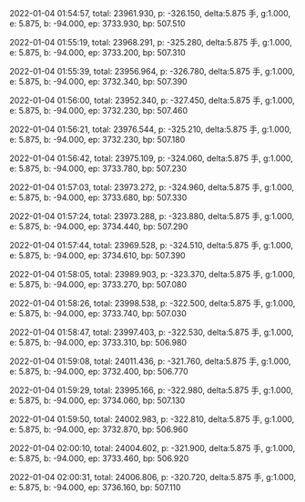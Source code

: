 2022-01-04 01:54:57, total: 23961.930, p: -326.150, delta:5.875 手, g:1.000, e: 5.875, b: -94.000, ep: 3733.930, bp: 507.510

2022-01-04 01:55:19, total: 23968.291, p: -325.280, delta:5.875 手, g:1.000, e: 5.875, b: -94.000, ep: 3733.200, bp: 507.310

2022-01-04 01:55:39, total: 23956.964, p: -326.780, delta:5.875 手, g:1.000, e: 5.875, b: -94.000, ep: 3732.340, bp: 507.390

2022-01-04 01:56:00, total: 23952.340, p: -327.450, delta:5.875 手, g:1.000, e: 5.875, b: -94.000, ep: 3732.230, bp: 507.460

2022-01-04 01:56:21, total: 23976.544, p: -325.210, delta:5.875 手, g:1.000, e: 5.875, b: -94.000, ep: 3732.230, bp: 507.180

2022-01-04 01:56:42, total: 23975.109, p: -324.060, delta:5.875 手, g:1.000, e: 5.875, b: -94.000, ep: 3733.780, bp: 507.230

2022-01-04 01:57:03, total: 23973.272, p: -324.960, delta:5.875 手, g:1.000, e: 5.875, b: -94.000, ep: 3733.680, bp: 507.330

2022-01-04 01:57:24, total: 23973.288, p: -323.880, delta:5.875 手, g:1.000, e: 5.875, b: -94.000, ep: 3734.440, bp: 507.290

2022-01-04 01:57:44, total: 23969.528, p: -324.510, delta:5.875 手, g:1.000, e: 5.875, b: -94.000, ep: 3734.610, bp: 507.390

2022-01-04 01:58:05, total: 23989.903, p: -323.370, delta:5.875 手, g:1.000, e: 5.875, b: -94.000, ep: 3733.270, bp: 507.080

2022-01-04 01:58:26, total: 23998.538, p: -322.500, delta:5.875 手, g:1.000, e: 5.875, b: -94.000, ep: 3733.740, bp: 507.030

2022-01-04 01:58:47, total: 23997.403, p: -322.530, delta:5.875 手, g:1.000, e: 5.875, b: -94.000, ep: 3733.310, bp: 506.980

2022-01-04 01:59:08, total: 24011.436, p: -321.760, delta:5.875 手, g:1.000, e: 5.875, b: -94.000, ep: 3732.400, bp: 506.770

2022-01-04 01:59:29, total: 23995.166, p: -322.980, delta:5.875 手, g:1.000, e: 5.875, b: -94.000, ep: 3734.060, bp: 507.130

2022-01-04 01:59:50, total: 24002.983, p: -322.810, delta:5.875 手, g:1.000, e: 5.875, b: -94.000, ep: 3732.870, bp: 506.960

2022-01-04 02:00:10, total: 24004.602, p: -321.900, delta:5.875 手, g:1.000, e: 5.875, b: -94.000, ep: 3733.460, bp: 506.920

2022-01-04 02:00:31, total: 24006.806, p: -320.720, delta:5.875 手, g:1.000, e: 5.875, b: -94.000, ep: 3736.160, bp: 507.110